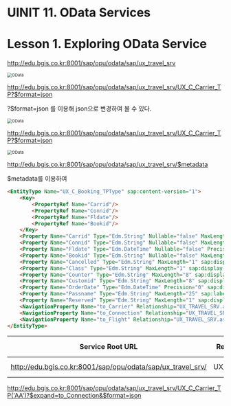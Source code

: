 # UINIT 11. OData Services





# Lesson 1. Exploring OData Service



http://edu.bgis.co.kr:8001/sap/opu/odata/sap/ux_travel_srv

<img src="/img/OData1.png" alt="OData" style="zoom:67%;" />





http://edu.bgis.co.kr:8001/sap/opu/odata/sap/ux_travel_srv/UX_C_Carrier_TP?$format=json

?$format=json 를 이용해 json으로 변경하여 볼 수 있다.

<img src="/img/OData2.png" alt="OData" style="zoom:67%;" />



http://edu.bgis.co.kr:8001/sap/opu/odata/sap/ux_travel_srv/UX_C_Carrier_TP?$format=json

<img src="/img/OData3.png" alt="OData" style="zoom:67%;" />





http://edu.bgis.co.kr:8001/sap/opu/odata/sap/ux_travel_srv/$metadata

$metadata를 이용하여 











```html
<EntityType Name="UX_C_Booking_TPType" sap:content-version="1">
    <Key>
        <PropertyRef Name="Carrid"/>
        <PropertyRef Name="Connid"/>
        <PropertyRef Name="Fldate"/>
        <PropertyRef Name="Bookid"/>
    </Key>
    <Property Name="Carrid" Type="Edm.String" Nullable="false" MaxLength="3" sap:display-format="UpperCase" sap:label="항공사" sap:quickinfo="항공사 코드"/>
    <Property Name="Connid" Type="Edm.String" Nullable="false" MaxLength="4" sap:display-format="NonNegative" sap:label="연결 번호" sap:quickinfo="항공편 연결 번호"/>
    <Property Name="Fldate" Type="Edm.DateTime" Nullable="false" Precision="0" sap:display-format="Date" sap:label="항공편 일자"/>
    <Property Name="Bookid" Type="Edm.String" Nullable="false" MaxLength="8" sap:display-format="NonNegative" sap:label="예약 번호"/>
    <Property Name="Cancelled" Type="Edm.String" MaxLength="1" sap:display-format="UpperCase" sap:label="취소 표시"/>
    <Property Name="Class" Type="Edm.String" MaxLength="1" sap:display-format="UpperCase" sap:label="클래스" sap:quickinfo="항공편 클래스"/>
    <Property Name="Counter" Type="Edm.String" MaxLength="8" sap:display-format="NonNegative" sap:label="영업소" sap:quickinfo="영업소 번호"/>
    <Property Name="Customid" Type="Edm.String" MaxLength="8" sap:display-format="NonNegative" sap:label="고객 번호"/>
    <Property Name="OrderDate" Type="Edm.DateTime" Precision="0" sap:display-format="Date" sap:label="전기일" sap:quickinfo="예약일"/>
    <Property Name="Passname" Type="Edm.String" MaxLength="25" sap:label="Passagiername" sap:quickinfo="Name des Passagiers"/>
    <Property Name="Reserved" Type="Edm.String" MaxLength="1" sap:display-format="UpperCase" sap:label="예약" sap:quickinfo="예약 표시"/>
    <NavigationProperty Name="to_Carrier" Relationship="UX_TRAVEL_SRV.assoc_98618C9B74F59C5AFBC05955311DD231" FromRole="FromRole_assoc_98618C9B74F59C5AFBC05955311DD231" ToRole="ToRole_assoc_98618C9B74F59C5AFBC05955311DD231"/>
    <NavigationProperty Name="to_Connection" Relationship="UX_TRAVEL_SRV.assoc_F5CC155D189E746D91B32855C8FD5132" FromRole="FromRole_assoc_F5CC155D189E746D91B32855C8FD5132" ToRole="ToRole_assoc_F5CC155D189E746D91B32855C8FD5132"/>
    <NavigationProperty Name="to_Flight" Relationship="UX_TRAVEL_SRV.assoc_6B12AB152097077609F41AC46736188C" FromRole="FromRole_assoc_6B12AB152097077609F41AC46736188C" ToRole="ToRole_assoc_6B12AB152097077609F41AC46736188C"/>
</EntityType>
```













| Service Root URL                                            | Resource Path   | Query Option  |
| ----------------------------------------------------------- | --------------- | ------------- |
| http://edu.bgis.co.kr:8001/sap/opu/odata/sap/ux_travel_srv/ | UX_C_Carrier_TP | ?$format=json |

http://edu.bgis.co.kr:8001/sap/opu/odata/sap/ux_travel_srv/UX_C_Carrier_TP('AA')?$expand=to_Connection&$format=json

 		